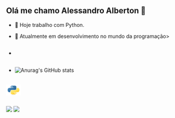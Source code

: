## Olá me chamo Alessandro Alberton 👋

- 🔭 Hoje trabalho com Python.
- 🌱 Atualmente em desenvolvimento no mundo da programação>

- ##

- ![Anurag's GitHub stats](https://github-readme-stats.vercel.app/api?username=Alessandro-Alberton&theme=gotham&show_icons=true)
 <link rel="folha de estilo" type='text/css' href="https://cdn.jsdelivr.net/gh/devicons/devicon@latest/devicon.min.css" /> 

  <div style="display: inline_block"><br>
  <img align="center" alt="Ale-Python" height="30" width="40" src="https://raw.githubusercontent.com/devicons/devicon/master/icons/python/python-original.svg">

##

<a href="https://www.linkedin.com/in/alessandro-alberton-01834043" target="_blank"><img src="https://img.shields.io/badge/-LinkedIn-%230077B5?style=for-the-badge&logo=linkedin&logoColor=white" target="_blank"></a> 
 <a href = "mailto:sandro_alberton@hotmail.com"><img src="https://img.shields.io/badge/Microsoft_Outlook-0078D4?style=for-the-badge&logo=gmail&logoColor=white" target="_blank"></a>
